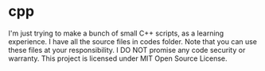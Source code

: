 # cpp

I'm just trying to make a bunch of small C++ scripts, as a learning experience. I have all the source files in codes folder.
Note that you can use these files at your responsibility. I DO NOT promise any code security or warranty. This project is licensed under MIT Open Source License. 
